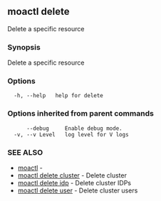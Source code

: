 ## moactl delete

Delete a specific resource

### Synopsis

Delete a specific resource

### Options

```
  -h, --help   help for delete
```

### Options inherited from parent commands

```
      --debug     Enable debug mode.
  -v, --v Level   log level for V logs
```

### SEE ALSO

* [moactl](moactl.md)	 - 
* [moactl delete cluster](moactl_delete_cluster.md)	 - Delete cluster
* [moactl delete idp](moactl_delete_idp.md)	 - Delete cluster IDPs
* [moactl delete user](moactl_delete_user.md)	 - Delete cluster users

